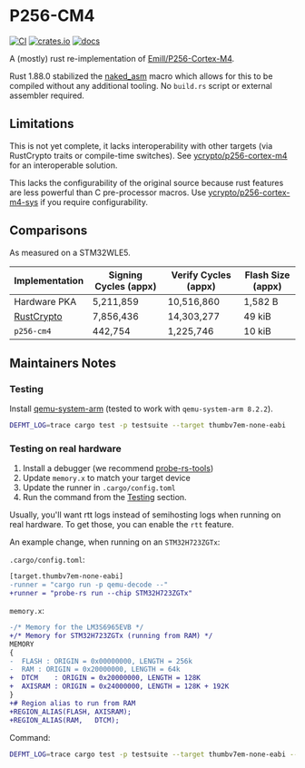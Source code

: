 # P256-CM4

[![CI](https://github.com/newAM/p256-cm4/workflows/CI/badge.svg)](https://github.com/newAM/p256-cm4/actions)
[![crates.io](https://img.shields.io/crates/v/p256-cm4.svg)](https://crates.io/crates/p256-cm4)
[![docs](https://docs.rs/p256-cm4/badge.svg)](https://docs.rs/p256-cm4)

A (mostly) rust re-implementation of [Emill/P256-Cortex-M4].

Rust 1.88.0 stabilized the [naked_asm] macro which allows for this to be compiled without any additional tooling.  No `build.rs` script or external assembler required.

## Limitations

This is not yet complete, it lacks interoperability with other targets (via RustCrypto traits or compile-time switches).  See [ycrypto/p256-cortex-m4] for an interoperable solution.

This lacks the configurability of the original source because rust features are less powerful than C pre-processor macros.  Use [ycrypto/p256-cortex-m4-sys] if you require configurability.

## Comparisons

As measured on a STM32WLE5.

| Implementation | Signing Cycles (appx) | Verify Cycles (appx) | Flash Size (appx) |
|----------------|-----------------------|----------------------|-------------------|
| Hardware PKA   |             5,211,859 |           10,516,860 |           1,582 B |
| [RustCrypto]   |             7,856,436 |           14,303,277 |            49 kiB |
| `p256-cm4`     |               442,754 |            1,225,746 |            10 kiB |

## Maintainers Notes

### Testing

Install [qemu-system-arm] (tested to work with `qemu-system-arm 8.2.2`).

```bash
DEFMT_LOG=trace cargo test -p testsuite --target thumbv7em-none-eabi
```

### Testing on real hardware

1. Install a debugger (we recommend [probe-rs-tools])
2. Update `memory.x` to match your target device
3. Update the runner in `.cargo/config.toml`
4. Run the command from the [Testing](#testing) section.

Usually, you'll want rtt logs instead of semihosting logs when running on real hardware. To get those, you can enable the `rtt` feature.

An example change, when running on an `STM32H723ZGTx`:

`.cargo/config.toml`:
```diff
[target.thumbv7em-none-eabi]
-runner = "cargo run -p qemu-decode --"
+runner = "probe-rs run --chip STM32H723ZGTx"
```

`memory.x`:
```diff
-/* Memory for the LM3S6965EVB */
+/* Memory for STM32H723ZGTx (running from RAM) */
MEMORY
{
-  FLASH : ORIGIN = 0x00000000, LENGTH = 256k
-  RAM : ORIGIN = 0x20000000, LENGTH = 64k
+  DTCM    : ORIGIN = 0x20000000, LENGTH = 128K
+  AXISRAM : ORIGIN = 0x24000000, LENGTH = 128K + 192K
}
+# Region alias to run from RAM
+REGION_ALIAS(FLASH, AXISRAM);
+REGION_ALIAS(RAM,   DTCM);
```

Command:
```bash
DEFMT_LOG=trace cargo test -p testsuite --target thumbv7em-none-eabi --features rtt
```

[probe-rs-tools]: https://probe.rs/docs/getting-started/installation/
[Emill/P256-Cortex-M4]: https://github.com/Emill/P256-Cortex-M4
[naked_asm]: https://doc.rust-lang.org/core/arch/macro.naked_asm.html
[ycrypto/p256-cortex-m4]: https://github.com/ycrypto/p256-cortex-m4
[ycrypto/p256-cortex-m4-sys]: https://github.com/ycrypto/p256-cortex-m4-sys
[RustCrypto]: https://github.com/RustCrypto/elliptic-curves
[qemu-system-arm]: https://www.qemu.org/docs/master/system/target-arm.html
